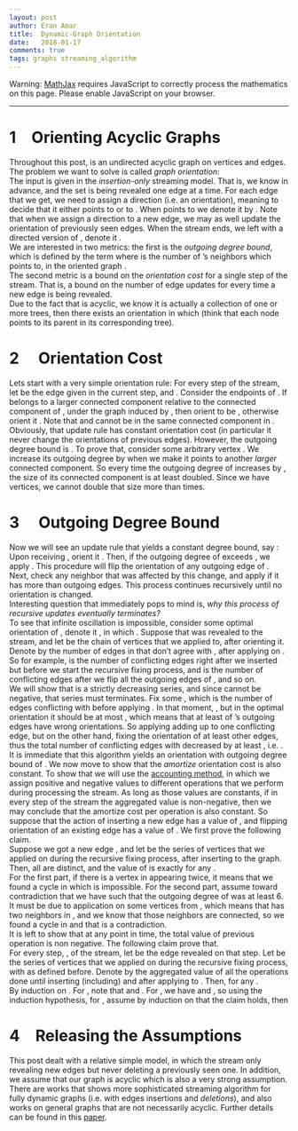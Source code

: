 ```yaml
---
layout: post
author: Eran Amar
title:  Dynamic-Graph Orientation
date:   2018-01-17
comments: true
tags: graphs streaming_algorithm
---
```



<script type="math/tex">
\newcommand{\lyxlock}{}
</script>
<noscript>
<div class="warning">
Warning: <a href="http://www.mathjax.org/">MathJax</a> requires JavaScript to correctly process the mathematics on this page. Please enable JavaScript on your browser.
</div><hr>
</hr></noscript>



<h1 class="Section">
<a class="toc" name="toc-Section-1">1</a> Orienting Acyclic Graphs
</h1>
<div class="Unindented">
Throughout this post, <span class="MathJax_Preview"><script type="math/tex">
G=\left(V,E\right)
</script>
</span> is an undirected acyclic graph on <span class="MathJax_Preview"><script type="math/tex">
n
</script>
</span> vertices and <span class="MathJax_Preview"><script type="math/tex">
m\le n-1
</script>
</span> edges. The problem we want to solve is called <i>graph orientation</i>:
</div>
<div class="Indented">
The input <span class="MathJax_Preview"><script type="math/tex">
G
</script>
</span> is given in the <i>insertion-only</i> streaming model. That is, we know <span class="MathJax_Preview"><script type="math/tex">
V
</script>
</span> in advance, and the set <span class="MathJax_Preview"><script type="math/tex">
E
</script>
</span> is being revealed one edge at a time. For each edge <span class="MathJax_Preview"><script type="math/tex">
\left(u,v\right)\in E
</script>
</span> that we get, we need to assign a direction (i.e. an orientation), meaning to decide that it either points to <span class="MathJax_Preview"><script type="math/tex">
u
</script>
</span> or to <span class="MathJax_Preview"><script type="math/tex">
v
</script>
</span>. When <span class="MathJax_Preview"><script type="math/tex">
u
</script>
</span> points to <span class="MathJax_Preview"><script type="math/tex">
v
</script>
</span> we denote it by <span class="MathJax_Preview"><script type="math/tex">
u\rightarrow v
</script>
</span>. Note that when we assign a direction to a new edge, we may as well update the orientation of previously seen edges. When the stream ends, we left with a directed version of <span class="MathJax_Preview"><script type="math/tex">
G
</script>
</span>, denote it <span class="MathJax_Preview"><script type="math/tex">
\hat{G}=\left(V,\hat{E}\right)
</script>
</span>. 
</div>
<div class="Indented">
We are interested in two metrics: the first is the<i> outgoing degree bound</i>, which is defined by the term <span class="MathJax_Preview">
<script type="math/tex;mode=display">

deg\left(\hat{G}\right):=\max_{v\in V}deg_{out}\left(v;\hat{G}\right)

</script>
</span>
 where <span class="MathJax_Preview"><script type="math/tex">
deg_{out}(v;\hat{G}):=\left|\left\{ u\in V\mid v\rightarrow u\right\} \right|
</script>
</span> is the number of <span class="MathJax_Preview"><script type="math/tex">
v
</script>
</span>’s neighbors which <span class="MathJax_Preview"><script type="math/tex">
v
</script>
</span> points to, in the oriented graph <span class="MathJax_Preview"><script type="math/tex">
\hat{G}
</script>
</span>.
</div>
<div class="Indented">
The second metric is a bound on the <i>orientation cost</i> for a single step of the stream. That is, a bound on the number of edge updates for every time a new edge is being revealed. 
</div>
<div class="Indented">
Due to the fact that <span class="MathJax_Preview"><script type="math/tex">
G
</script>
</span> is acyclic, we know it is actually a collection of one or more trees, then there exists an orientation <span class="MathJax_Preview"><script type="math/tex">
\hat{G}
</script>
</span> in which <span class="MathJax_Preview"><script type="math/tex">
deg\left(\hat{G}\right)\le1
</script>
</span> (think that each node points to its parent in its corresponding tree).
</div>
<h1 class="Section">
<a class="toc" name="toc-Section-2">2</a> <span class="MathJax_Preview"><script type="math/tex">
\mathcal{O}\left(1\right)
</script>
</span> Orientation Cost
</h1>
<div class="Unindented">
Lets start with a very simple orientation rule: For every step of the stream, let <span class="MathJax_Preview"><script type="math/tex">
e_{i}=\left(u,v\right)
</script>
</span> be the edge given in the current step, and <span class="MathJax_Preview"><script type="math/tex">
E_{i}=\left\{ e_{1},..,e_{i}\right\} 
</script>
</span>. Consider the endpoints of <span class="MathJax_Preview"><script type="math/tex">
e_{i}
</script>
</span>. If <span class="MathJax_Preview"><script type="math/tex">
u
</script>
</span> belongs to a larger connected component relative to the connected component of <span class="MathJax_Preview"><script type="math/tex">
v
</script>
</span>, under the graph induced by <span class="MathJax_Preview"><script type="math/tex">
E_{i}
</script>
</span>, then orient <span class="MathJax_Preview"><script type="math/tex">
e_{i}
</script>
</span> to be <span class="MathJax_Preview"><script type="math/tex">
v\rightarrow u
</script>
</span>, otherwise orient it <span class="MathJax_Preview"><script type="math/tex">
u\rightarrow v
</script>
</span>. Note that <span class="MathJax_Preview"><script type="math/tex">
u
</script>
</span> and <span class="MathJax_Preview"><script type="math/tex">
v
</script>
</span> cannot be in the same connected component in <span class="MathJax_Preview"><script type="math/tex">
G_{i}=\left(V,E_{i}\right)
</script>
</span>.
</div>
<div class="Indented">
Obviously, that update rule has constant orientation cost (in particular it never change the orientations of previous edges). However, the outgoing degree bound is <span class="MathJax_Preview"><script type="math/tex">
\mathcal{O}\left(\log n\right)
</script>
</span>. To prove that, consider some arbitrary vertex <span class="MathJax_Preview"><script type="math/tex">
v
</script>
</span>. We increase its outgoing degree by <span class="MathJax_Preview"><script type="math/tex">
1
</script>
</span> when we make it points to another <i>larger</i> connected component. So every time the outgoing degree of <span class="MathJax_Preview"><script type="math/tex">
v
</script>
</span> increases by <span class="MathJax_Preview"><script type="math/tex">
1
</script>
</span>, the size of its connected component is at least doubled. Since we have <span class="MathJax_Preview"><script type="math/tex">
n
</script>
</span> vertices, we cannot double that size more than <span class="MathJax_Preview"><script type="math/tex">
\log_{2}n
</script>
</span> times.
</div>
<h1 class="Section">
<a class="toc" name="toc-Section-3">3</a> <span class="MathJax_Preview"><script type="math/tex">
\mathcal{O}\left(1\right)
</script>
</span> Outgoing Degree Bound
</h1>
<div class="Unindented">
Now we will see an update rule that yields a constant degree bound, say <span class="MathJax_Preview"><script type="math/tex">
4
</script>
</span>: 
</div>
<div class="Indented">
Upon receiving <span class="MathJax_Preview"><script type="math/tex">
e_{i}=\left(u,v\right)
</script>
</span>, orient it <span class="MathJax_Preview"><script type="math/tex">
v\rightarrow u
</script>
</span>. Then, if the outgoing degree of <span class="MathJax_Preview"><script type="math/tex">
v
</script>
</span> exceeds <span class="MathJax_Preview"><script type="math/tex">
4
</script>
</span>, we apply <span class="MathJax_Preview"><script type="math/tex">
makeSink\left(v\right)
</script>
</span>. This procedure will flip the orientation of any outgoing edge of <span class="MathJax_Preview"><script type="math/tex">
v
</script>
</span>. Next, check any neighbor <span class="MathJax_Preview"><script type="math/tex">
u
</script>
</span> that was affected by this change, and apply <span class="MathJax_Preview"><script type="math/tex">
makeSink\left(u\right)
</script>
</span> if it has more than <span class="MathJax_Preview"><script type="math/tex">
4
</script>
</span> outgoing edges. This process continues recursively until no orientation is changed.
</div>
<div class="Indented">
Interesting question that immediately pops to mind is, <i>why this process of recursive updates eventually terminates? </i>
</div>
<div class="Indented">
To see that infinite oscillation is impossible, consider some optimal orientation of <span class="MathJax_Preview"><script type="math/tex">
G
</script>
</span>, denote it <span class="MathJax_Preview"><script type="math/tex">
\hat{G}^{*}
</script>
</span>, in which <span class="MathJax_Preview"><script type="math/tex">
deg\left(\hat{G}^{*}\right)\le1
</script>
</span>. Suppose that <span class="MathJax_Preview"><script type="math/tex">
e_{i}=\left(v,u_{1}\right)
</script>
</span> was revealed to the stream, and let <span class="MathJax_Preview"><script type="math/tex">
u_{1},u_{2},...
</script>
</span> be the chain of vertices that we applied <span class="MathJax_Preview"><script type="math/tex">
makeSink\left(\cdot\right)
</script>
</span> to, after orienting it. Denote by <span class="MathJax_Preview"><script type="math/tex">
\phi_{k}
</script>
</span> the number of edges in <span class="MathJax_Preview"><script type="math/tex">
G_{i}=\left(V,E_{i}\right)
</script>
</span> that don’t agree with <span class="MathJax_Preview"><script type="math/tex">
\hat{G}^{*}
</script>
</span>, after applying <span class="MathJax_Preview"><script type="math/tex">
makeSink\left(\cdot\right)
</script>
</span> on <span class="MathJax_Preview"><script type="math/tex">
u_{1},..,u_{k}
</script>
</span>. So for example, <span class="MathJax_Preview"><script type="math/tex">
\phi_{0}
</script>
</span> is the number of conflicting edges right after we inserted <span class="MathJax_Preview"><script type="math/tex">
e_{i}
</script>
</span> but before we start the recursive fixing process, and <span class="MathJax_Preview"><script type="math/tex">
\phi_{1}
</script>
</span> is the number of conflicting edges after we flip all the outgoing edges of <span class="MathJax_Preview"><script type="math/tex">
u_{1}
</script>
</span>, and so on.
</div>
<div class="Indented">
We will show that <span class="MathJax_Preview"><script type="math/tex">
\phi_{0},\phi_{1},..
</script>
</span> is a strictly decreasing series, and since <span class="MathJax_Preview"><script type="math/tex">
\phi_{k}
</script>
</span> cannot be negative, that series must terminates. Fix some <span class="MathJax_Preview"><script type="math/tex">
\phi_{k}
</script>
</span>, which is the number of edges conflicting with <span class="MathJax_Preview"><script type="math/tex">
\hat{G}^{*}
</script>
</span> before applying <span class="MathJax_Preview"><script type="math/tex">
makeSink\left(u_{k+1}\right)
</script>
</span>. In that moment, <span class="MathJax_Preview"><script type="math/tex">
deg_{out}\left(u_{k+1}\right)>4
</script>
</span>, but in the optimal orientation it should be at most <span class="MathJax_Preview"><script type="math/tex">
1
</script>
</span>, which means that at least <span class="MathJax_Preview"><script type="math/tex">
4
</script>
</span> of <span class="MathJax_Preview"><script type="math/tex">
u_{k+1}
</script>
</span>’s outgoing edges have wrong orientations. So applying <span class="MathJax_Preview"><script type="math/tex">
makeSink\left(u_{k+1}\right)
</script>
</span> adding up to one conflicting edge, but on the other hand, fixing the orientation of at least <span class="MathJax_Preview"><script type="math/tex">
4
</script>
</span> other edges, thus the total number of conflicting edges with <span class="MathJax_Preview"><script type="math/tex">
\hat{G}^{*}
</script>
</span> decreased by at least <span class="MathJax_Preview"><script type="math/tex">
3
</script>
</span>, i.e. <span class="MathJax_Preview"><script type="math/tex">
\phi_{k}\ge3+\phi_{k+1}
</script>
</span>. 
</div>
<div class="Indented">
It is immediate that this algorithm yields an orientation with outgoing degree bound of <span class="MathJax_Preview"><script type="math/tex">
4
</script>
</span>. We now move to show that the <i>amortize</i> orientation cost is also constant. To show that we will use the <a class="URL" href="https://en.wikipedia.org/wiki/Accounting_method_(computer_science)">accounting method</a>, in which we assign positive and negative values to different operations that we perform during processing the stream. As long as those values are constants, if in every step of the stream the aggregated value is non-negative, then we may conclude that the amortize cost per operation is also constant. So suppose that the action of inserting a new edge has a value of <span class="MathJax_Preview"><script type="math/tex">
+2
</script>
</span>, and flipping orientation of an existing edge has a value of <span class="MathJax_Preview"><script type="math/tex">
-1
</script>
</span>. We first prove the following claim.
</div>
<div class="Claim">
Suppose we got a new edge <span class="MathJax_Preview"><script type="math/tex">
e_{i}
</script>
</span>, and let <span class="MathJax_Preview"><script type="math/tex">
u_{1},u_{2},...,u_{k}
</script>
</span> be the series of vertices that we applied on <span class="MathJax_Preview"><script type="math/tex">
makeSink
</script>
</span> during the recursive fixing process, after inserting <span class="MathJax_Preview"><script type="math/tex">
e_{i}
</script>
</span> to the graph. Then, all <span class="MathJax_Preview"><script type="math/tex">
u_{1},u_{2},...,u_{k}
</script>
</span> are distinct, and the value of <span class="MathJax_Preview"><script type="math/tex">
makeSink\left(u_{t}\right)
</script>
</span> is exactly <span class="MathJax_Preview"><script type="math/tex">
-5
</script>
</span> for any <span class="MathJax_Preview"><script type="math/tex">
t\in\left\{ 1,...,k\right\} 
</script>
</span>.
</div>
<div class="Proof">
For the first part, if there is a vertex in <span class="MathJax_Preview"><script type="math/tex">
u_{1},u_{2},...,u_{k}
</script>
</span> appearing twice, it means that we found a cycle in <span class="MathJax_Preview"><script type="math/tex">
G
</script>
</span> which is impossible. For the second part, assume toward contradiction that we have <span class="MathJax_Preview"><script type="math/tex">
t\in\left\{ 1,..,k\right\} 
</script>
</span> such that the outgoing degree of <span class="MathJax_Preview"><script type="math/tex">
u_{t}
</script>
</span> was at least 6. It must be due to <span class="MathJax_Preview"><script type="math/tex">
makeSink\left(\cdot\right)
</script>
</span> application on some vertices from <span class="MathJax_Preview"><script type="math/tex">
\left\{ u_{1},...,u_{t-1}\right\} 
</script>
</span>, which means that <span class="MathJax_Preview"><script type="math/tex">
u_{t}
</script>
</span> has two neighbors in <span class="MathJax_Preview"><script type="math/tex">
\left\{ u_{1},...,u_{t-1}\right\} 
</script>
</span>, and we know that those neighbors are connected, so we found a cycle in <span class="MathJax_Preview"><script type="math/tex">
G
</script>
</span> and that is a contradiction.
</div>
<div class="Unindented">

</div>
<div class="Indented">
It is left to show that at any point in time, the total value of previous operation is non negative. The following claim prove that.
</div>
<div class="Claim">
For every step, <span class="MathJax_Preview"><script type="math/tex">
i
</script>
</span>, of the stream, let <span class="MathJax_Preview"><script type="math/tex">
e_{i}
</script>
</span> be the edge revealed on that step. Let <span class="MathJax_Preview"><script type="math/tex">
u_{i,1},u_{i,2},...,u_{i,k_{i}}
</script>
</span> be the series of vertices that we applied on <span class="MathJax_Preview"><script type="math/tex">
makeSink
</script>
</span> during the recursive fixing process, with <span class="MathJax_Preview"><script type="math/tex">
\phi_{i,0,}...,\phi_{i,k_{i}}
</script>
</span> as defined before. Denote by <span class="MathJax_Preview"><script type="math/tex">
\psi_{i,t}
</script>
</span> the aggregated value of all the operations done until inserting <span class="MathJax_Preview"><script type="math/tex">
e_{i}
</script>
</span> (including) and after applying <span class="MathJax_Preview"><script type="math/tex">
makeSink
</script>
</span> to <span class="MathJax_Preview"><script type="math/tex">
\left\{ u_{1},..,u_{t}\right\} 
</script>
</span>. Then, <span class="MathJax_Preview"><script type="math/tex">
\psi_{i,t}\ge2\cdot\phi_{i,t}
</script>
</span> for any <span class="MathJax_Preview"><script type="math/tex">
t
</script>
</span>.
</div>
<div class="Proof">
By induction on <span class="MathJax_Preview"><script type="math/tex">
i
</script>
</span>. For <span class="MathJax_Preview"><script type="math/tex">
i=1
</script>
</span>, note that <span class="MathJax_Preview"><script type="math/tex">
\phi_{1,0}=0
</script>
</span> and <span class="MathJax_Preview"><script type="math/tex">
\psi_{1,0}=3
</script>
</span>. For <span class="MathJax_Preview"><script type="math/tex">
i>1
</script>
</span>, we have <span class="MathJax_Preview"><script type="math/tex">
\psi_{i,0}=\psi_{i-1,k_{i-1}}+2
</script>
</span> and <span class="MathJax_Preview"><script type="math/tex">
\phi_{i,0}\le\phi_{i-1,k_{i-1}}+1
</script>
</span>, so using the induction hypothesis, <span class="MathJax_Preview">
<script type="math/tex;mode=display">

\psi_{i,0}\ge2+2\cdot\phi_{i-1,k_{i-1}}\ge2\cdot\phi_{i,0}

</script>
</span>
 for <span class="MathJax_Preview"><script type="math/tex">
t>0
</script>
</span>, assume by induction on <span class="MathJax_Preview"><script type="math/tex">
t
</script>
</span> that the claim holds, then <span class="MathJax_Preview">
<script type="math/tex;mode=display">

\psi_{i,t}=\psi_{i,t-1}-5\ge2\cdot\phi_{i,t-1}-5\ge2\left(\phi_{i,t}+3\right)-5\ge2\phi_{i,t}

</script>
</span>
</div>
<div class="Unindented">

</div>
<h1 class="Section">
<a class="toc" name="toc-Section-4">4</a> Releasing the Assumptions
</h1>
<div class="Unindented">
This post dealt with a relative simple model, in which the stream only revealing new edges but never deleting a previously seen one. In addition, we assume that our graph is acyclic which is also a very strong assumption. There are works that shows more sophisticated streaming algorithm for fully dynamic graphs (i.e. with edges insertions and <i>deletions</i>), and also works on general graphs that are not necessarily acyclic. Further details can be found in this <a class="URL" href="https://arxiv.org/abs/1312.1382">paper</a>.
</div>
